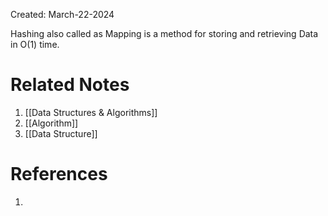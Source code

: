 Created: March-22-2024

Hashing also called as Mapping is a method for storing and retrieving Data in O(1) time.

# Related Notes

1. [[Data Structures & Algorithms]]
2. [[Algorithm]]
3. [[Data Structure]]
# References

1. 